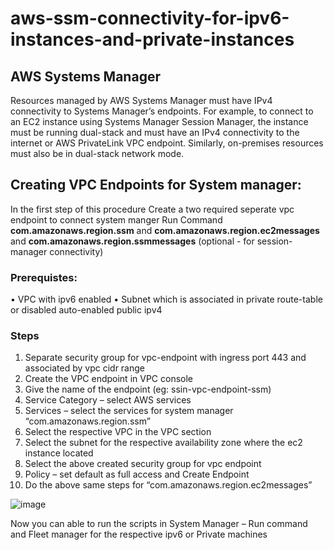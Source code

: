 # aws-ssm-connectivity-for-ipv6-instances-and-private-instances

## AWS Systems Manager

Resources managed by AWS Systems Manager must have IPv4 connectivity to Systems Manager’s endpoints. For example, to connect to an EC2 instance using Systems Manager Session Manager, the instance must be running dual-stack and must have an IPv4 connectivity to the internet or AWS PrivateLink VPC endpoint. Similarly, on-premises resources must also be in dual-stack network mode.

## Creating VPC Endpoints for System manager:
In the first step of this procedure Create a two required seperate vpc endpoint to connect system manger Run Command **com.amazonaws.region.ssm** and **com.amazonaws.region.ec2messages** and **com.amazonaws.region.ssmmessages** (optional - for session-manager connectivity)
### Prerequistes:
•		VPC with ipv6 enabled
•		Subnet which is associated in private route-table or disabled auto-enabled public ipv4

### Steps
1.	Separate security group for vpc-endpoint with ingress port 443 and associated by vpc cidr range
2.	Create the VPC endpoint in VPC console
3.	Give the name of the endpoint (eg: ssin-vpc-endpoint-ssm)
4.	Service Category – select AWS services
5.	Services – select the services for system manager “com.amazonaws.region.ssm”
6.	Select the respective VPC in the VPC section
7.	Select the subnet for the respective availability zone where the ec2 instance located
8.	Select the above created security group for vpc endpoint
9.	Policy – set default as full access and Create Endpoint
10.	Do the above same steps for “com.amazonaws.region.ec2messages”
	
![image](https://github.com/praveensivakumar1998/aws-ssm-connectivity-for-ipv6-instances-and-private-instances/assets/108512714/59cd125a-4712-435c-912a-c83e01b7acf7)

Now you can able to run the scripts in System Manager – Run command and Fleet manager for the respective ipv6 or Private machines 
